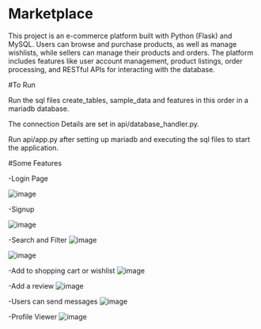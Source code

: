 # Marketplace

This project is an e-commerce platform built with Python (Flask) and MySQL. Users can browse and purchase products, as well as manage wishlists, while sellers can manage their products and orders.  The platform includes features like user account management, product listings, order processing, and RESTful APIs for interacting with the database.

#To Run

Run the sql files create_tables, sample_data and features in this order in a mariadb database.

The connection Details are set in api/database_handler.py.

Run api/app.py after setting up mariadb and executing the sql files to start the application.


#Some Features

-Login Page

![image](https://github.com/user-attachments/assets/940c664e-e155-4ab1-ab42-7f2d084a4c20)

-Signup

![image](https://github.com/user-attachments/assets/40b4c170-40ca-496c-b79c-733b7c71e65f)

-Search and Filter
![image](https://github.com/user-attachments/assets/908e96f9-7156-4e55-98e0-a8542e4459e3)

![image](https://github.com/user-attachments/assets/42468d18-8b1e-4188-8775-ffc2722aeed4)

-Add to shopping cart or wishlist
![image](https://github.com/user-attachments/assets/d5ce9468-7d26-4f8e-b235-1fb122714b6f)

-Add a review
![image](https://github.com/user-attachments/assets/1be443c3-57a2-467c-8a06-2018ce7d5f8e)

-Users can send messages
![image](https://github.com/user-attachments/assets/3120c0fc-c22c-4156-b06a-5f58692567fd)

-Profile Viewer
![image](https://github.com/user-attachments/assets/5e78548f-2c3e-4dfe-86ad-eb1aee20fc31)
